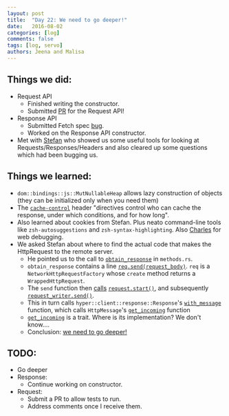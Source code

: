 ```yaml
---
layout: post
title:  "Day 22: We need to go deeper!"
date:   2016-08-02
categories: [log]
comments: false
tags: [log, servo]
authors: Jeena and Malisa
---
```


## Things we did:
- Request API
    - Finished writing the constructor.
    - Submitted [PR](https://github.com/servo/servo/pull/12700) for the Request API!
- Response API
    - Submitted Fetch spec [bug](https://github.com/whatwg/fetch/issues/348).
    - Worked on the Response API constructor.
- Met with [Stefan](https://twitter.com/datahipster) who showed us some useful tools for looking at Requests/Responses/Headers and also cleared up some questions which had been bugging us.

## Things we learned:
- `dom::bindings::js::MutNullableHeap` allows lazy construction of objects (they can be initialized only when you need them)
- The [`cache-control`](https://developers.google.com/web/fundamentals/performance/optimizing-content-efficiency/http-caching?hl=en) header "directives control who can cache the response, under which conditions, and for how long".
- Also learned about cookies from Stefan. Plus neato command-line tools like `zsh-autosuggestions` and `zsh-syntax-highlighting`. Also [Charles](https://www.charlesproxy.com/support/contact/) for web debugging.
- We asked Stefan about where to find the actual code that makes the HttpRequest to the remote server.
    - He pointed us to the call to [`obtain_response`](https://github.com/servo/servo/blob/db808ca75d8645036b4e40d639e2b74b84caf4d2/components/net/fetch/methods.rs#L960) in `methods.rs`.
    - `obtain_response` contains a line [`req.send(request_body)`](https://doc.servo.org/src/net/http_loader.rs.html#806). `req` is a `NetworkHttpRequestFactory` whose `create` method returns a `WrappedHttpRequest`.
    - The `send` function then [calls](https://doc.servo.org/src/net/http_loader.rs.html#311) [`request.start()`](http://doc.servo.org/hyper/client/request/struct.Request.html#method.start), and subsequently [`request_writer.send()`](http://doc.servo.org/hyper/client/request/struct.Request.html#method.send).
    - This in turn calls `hyper::client::response::Response`'s [`with_message`](http://doc.servo.org/hyper/client/response/struct.Response.html#method.with_message) function, which calls `HttpMessage`'s [`get_incoming`](https://doc.servo.org/hyper/http/message/trait.HttpMessage.html#tymethod.get_incoming) function
    - [`get_incoming`](https://doc.servo.org/src/hyper/http/message.rs.html#64) is a trait. Where is its implementation? We don't know....
    - Conclusion: [we need to go deeper!](http://s2.quickmeme.com/img/ab/abdd928ceb8c9e10268b31c3c26be47c2fe1edb8037feae792a1fcc40a05e8ca.jpg)

## TODO:
- Go deeper
- Response:
    - Continue working on constructor.
- Request:
    - Submit a PR to allow tests to run.
    - Address comments once I receive them.
